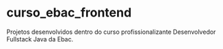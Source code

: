 # curso_ebac_frontend
Projetos desenvolvidos dentro do curso profissionalizante Desenvolvedor Fullstack Java da Ebac.
